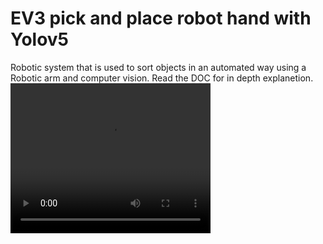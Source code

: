 # EV3 pick and place robot hand with Yolov5
Robotic system that is used to sort objects in an automated way using a Robotic arm and computer vision. Read the DOC for in depth explanetion. 
<video width="320" height="240" controls>
  <source src="demo1.mp4" type="video/mp4">
  <source src="demo1.mp4" type="video/ogg">
Your browser does not support the video tag.
</video>